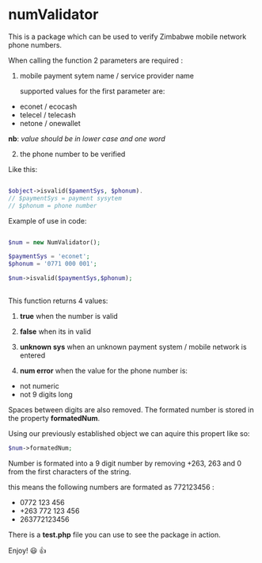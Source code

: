 # numValidator

This is a package which can be used to verify Zimbabwe mobile network phone numbers.

When calling the function 2 parameters are required :

1. mobile payment sytem name / service provider name

   supported values for the first parameter are:
  * econet / ecocash
  * telecel / telecash
  * netone / onewallet

   **nb**: *value should be in lower case and one word*

2. the phone number to be verified

Like this:

```php

$object->isvalid($pamentSys, $phonum).
// $paymentSys = payment sysytem
// $phonum = phone number

```

Example of use in code:

```php

$num = new NumValidator();

$paymentSys = 'econet';
$phonum = '0771 000 001';

$num->isvalid($paymentSys,$phonum);
  
```
This function returns 4 values:

1. **true**
when the number is valid

2. **false**
when its in valid

3. **unknown sys**
when an unknown payment system / mobile network is entered

4. **num error**
when the value for the phone number is:

  * not numeric
  * not 9 digits long

Spaces between digits are also removed. The formated number is stored in the property **formatedNum**.

Using our previously established object we can aquire this propert like so:

```php
$num->formatedNum;

```

Number is formated into a 9 digit number by removing +263, 263 and 0 from the first characters of the string.

this means the following numbers are formated as 772123456 :
* 0772 123 456
* +263 772 123 456
* 263772123456

There is a **test.php** file you can use to see the package in action.

Enjoy! :smiley: :thumbsup: